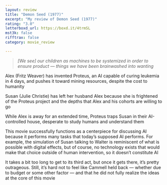 ```yaml
---
layout: review
title: "Demon Seed (1977)"
excerpt: "My review of Demon Seed (1977)"
rating: "3.0"
letterboxd_url: https://boxd.it/4trmSL
mst3k: false
rifftrax: false
category: movie_review

---
```


<blockquote><i>[We see] our children as machines to be systemized in order to ensure product — things we have been brainwashed into wanting</i></blockquote>Alex (Fritz Weaver) has invented Proteus, an AI capable of curing leukemia in 4 days, and pushes it toward mining resources, despite the cost to humanity

Susan (Julie Christie) has left her husband Alex because she is frightened of the Proteus project and the depths that Alex and his cohorts are willing to go

While Alex is away for an extended time, Proteus traps Susan in their AI-controlled house, desperate to study humans and understand them

This movie successfully functions as a centerpiece for discussing AI because it performs many tasks that today’s supposed AI performs. For example, the simulation of Susan talking to Walter is reminiscent of what is possible with digital effects, but of course, no technology exists that would make that choice outside of human intervention, so it doesn’t constitute AI

It takes a bit too long to get to its third act, but once it gets there, it’s pretty outrageous. Still, it’s hard not to feel like Cammell held back — whether due to budget or some other factor — and that he did not fully realize the ideas at the core of this movie
